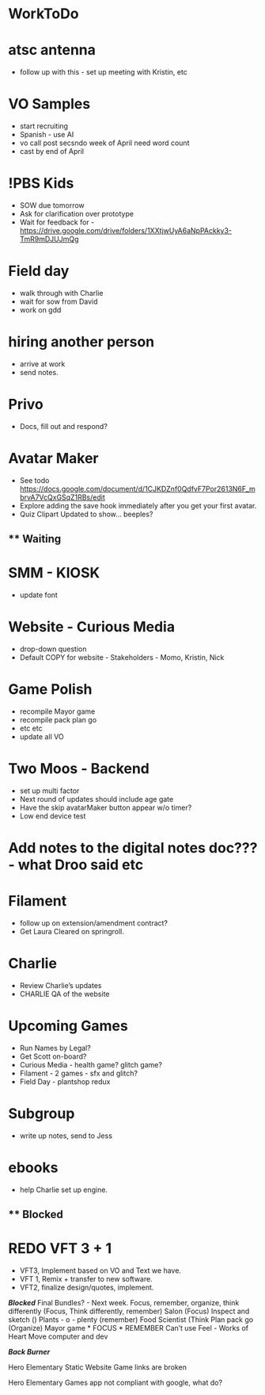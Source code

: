# WorkToDo

# atsc antenna
* follow up with this - set up meeting with Kristin, etc

# VO Samples
* start recruiting 
* Spanish - use AI
* vo call post secsndo week of April need word count 
* cast by end of April

# !PBS Kids
* SOW due tomorrow
* Ask for clarification over prototype
* Wait for feedback for - https://drive.google.com/drive/folders/1XXtjwUyA6aNpPAckky3-TmR9mDJUJmQg

# Field day
* walk through with Charlie
* wait for sow from David
* work on gdd

# hiring another person
* arrive at work
* send notes.

# Privo
* Docs, fill out and respond?

# Avatar Maker
* See todo https://docs.google.com/document/d/1CJKDZnf0QdfvF7Por2613N6F_mbrvA7VcQxGSqZ1RBs/edit 
* Explore adding the save hook immediately after you get your first avatar. 
* Quiz Clipart Updated to show… beeples?

## ** Waiting

# SMM - KIOSK
* update font

# Website - Curious Media
* drop-down question 
* Default COPY for website - Stakeholders - Momo, Kristin, Nick

# Game Polish
* recompile Mayor game
* recompile pack plan go
* etc etc
* update all VO

# Two Moos - Backend
* set up multi factor
* Next round of updates should include age gate
* Have the skip avatarMaker button appear w/o timer?
* Low end device test

# Add notes to the digital notes doc??? - what Droo said etc

# Filament
* follow up on extension/amendment contract?
* Get Laura Cleared on springroll.

# Charlie
* Review Charlie’s updates
* CHARLIE QA of the website

# Upcoming Games
* Run Names by Legal?
* Get Scott on-board?
* Curious Media - health game? glitch game?
* Filament - 2 games - sfx and glitch?
* Field Day - plantshop redux

# Subgroup
* write up notes, send to Jess

# ebooks
* help Charlie set up engine.

## ** Blocked

# REDO VFT 3 + 1
*	VFT3, Implement based on VO and Text we have.
*	VFT 1, Remix + transfer to new software.
*	VFT2, finalize design/quotes, implement.


***Blocked***
Final Bundles? - Next week.
	Focus, remember, organize, think differently 
		(Focus, Think differently, remember)
	Salon (Focus)
	Inspect and sketch ()
	Plants - o - plenty (remember)
	Food Scientist (Think
 	Plan pack go (Organize)
	Mayor game
	* FOCUS
	* REMEMBER
	Can’t use 
		Feel - Works of Heart
		Move computer and dev


***Back Burner***

Hero Elementary Static Website
	Game links are broken

Hero Elementary Games app
	not compliant with google, what do?
